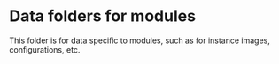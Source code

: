 
# Data folders for modules

This folder is for data specific to modules, such as for instance images, configurations, etc.
